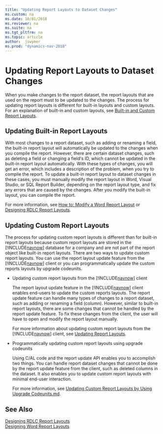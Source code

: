 ```yaml
---
title: "Updating Report Layouts to Dataset Changes"
ms.custom: na
ms.date: 10/01/2018
ms.reviewer: na
ms.suite: na
ms.tgt_pltfrm: na
ms.topic: article
author:  jswymer
ms.prod: "dynamics-nav-2018"
---
```

# Updating Report Layouts to Dataset Changes
When you make changes to the report dataset, the report layouts that are used on the report must to be updated to the changes. The process for updating report layouts is different for built-in layouts and custom layouts. For an explanation of built-in and custom layouts, see [Built-in and Custom Report Layouts](managing-report-layouts.md).  

## Updating Built-in Report Layouts  
 With most changes to a report dataset, such as adding or renaming a field, the built-in report layout will automatically be updated to the changes when you compile the report. However, there are certain dataset changes, such as deleting a field or changing a field's ID, which cannot be updated in the built-in report layout automatically. With these types of changes, you will get an error, which includes a description of the problem, when you try to compile the report. To update a built-in report layout to dataset changes in these cases, you must manually modify the report layout in Word, Visual Studio, or SQL Report Builder, depending on the report layout type, and fix any errors that are caused by the changes. After you modify the built-in layout, you can compile the report.  

 For more information, see [How to: Modify a Word Report Layout](How-to--Modify-a-Word-Report-Layout.md) or [Designing RDLC Report Layouts](Designing-RDLC-Report-Layouts.md).  

## Updating Custom Report Layouts  
 The process for updating custom report layouts is different than for built-in report layouts because custom report layouts are stored in the [!INCLUDE[navnow](includes/navnow_md.md)] database for a company and are not part of the report object like built-in report layouts. There are two ways to update custom report layouts. You can use the report layout update feature from the [!INCLUDE[navnow](includes/navnow_md.md)] client or you can programmatically update the custom reports layouts by upgrade codeunits.  

-   Updating custom report layouts from the [!INCLUDE[navnow](includes/navnow_md.md)] client  

     The report layout update feature in the [!INCLUDE[navnow](includes/navnow_md.md)] client enables end-users to update the custom reports layouts. The report update feature can handle many types of changes to a report dataset, such as adding or renaming a field \(column\). However, similar to built-in report layouts, there are some changes that cannot be handled by the report update feature. To fix these changes from the client, the user will have to open and modify the report layout manually.  

     For more information about updating custom report layouts from the [!INCLUDE[navnow](includes/navnow_md.md)] client, see [Updating Report Layouts](managing-report-Layouts.md).  

-   Programmatically updating custom report layouts using upgrade codeunits  

     Using C/AL code and the report update API enables you to accomplish two things. You can handle report dataset changes that cannot be done by the report update feature from the client, such as deleted columns in the dataset. It also enables you to update custom report layouts with minimal end-user interaction.  

     For more information, see [Updating Custom Report Layouts by Using Upgrade Codeunits.md](Updating-Custom-Report-Layouts-by-Using-Upgrade-Codeunits.md).  

## See Also   
 [Designing RDLC Report Layouts](Designing-RDLC-Report-Layouts.md)   
 [Designing Word Report Layouts](Designing-Word-Report-Layouts.md)  
